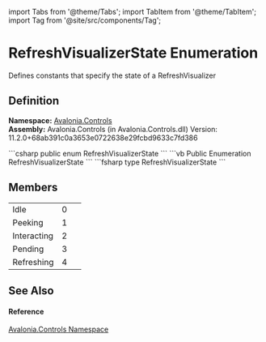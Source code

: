 import Tabs from '@theme/Tabs'; 
import TabItem from '@theme/TabItem'; 
import Tag from '@site/src/components/Tag'; 

# RefreshVisualizerState Enumeration


Defines constants that specify the state of a RefreshVisualizer



## Definition
**Namespace:** <a href="N_Avalonia_Controls">Avalonia.Controls</a>  
**Assembly:** Avalonia.Controls (in Avalonia.Controls.dll) Version: 11.2.0+68ab391c0a3653e0722638e29fcbd9633c7fd386

<Tabs groupId="api-code-preview">
<TabItem value="csharp" label="C#">
```csharp
public enum RefreshVisualizerState
```
</TabItem>
<TabItem value="vb" label="VB">
```vb
Public Enumeration RefreshVisualizerState
```
</TabItem>
<TabItem value="fsharp" label="F#">
```fsharp
type RefreshVisualizerState
```
</TabItem>
</Tabs>



## Members
<table>
<tr>
<td>Idle</td>
<td>0</td>
<td> </td>
</tr>
<tr>
<td>Peeking</td>
<td>1</td>
<td> </td>
</tr>
<tr>
<td>Interacting</td>
<td>2</td>
<td> </td>
</tr>
<tr>
<td>Pending</td>
<td>3</td>
<td> </td>
</tr>
<tr>
<td>Refreshing</td>
<td>4</td>
<td> </td>
</tr>
</table>

## See Also


#### Reference
<a href="N_Avalonia_Controls">Avalonia.Controls Namespace</a>  

